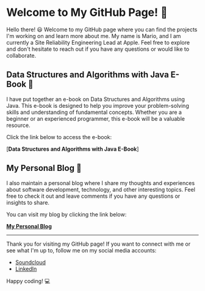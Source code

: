 # Welcome to My GitHub Page! :wave:

Hello there! :smiley: Welcome to my GitHub page where you can find the projects I'm working on and learn more about me. My name is Mario, and I am currently a Site Reliability Engineering Lead at Apple. Feel free to explore and don't hesitate to reach out if you have any questions or would like to collaborate.

## Data Structures and Algorithms with Java E-Book :book:

I have put together an e-book on Data Structures and Algorithms using Java. This e-book is designed to help you improve your problem-solving skills and understanding of fundamental concepts. Whether you are a beginner or an experienced programmer, this e-book will be a valuable resource.

Click the link below to access the e-book:

[**Data Structures and Algorithms with Java E-Book**]

## My Personal Blog :pencil:

I also maintain a personal blog where I share my thoughts and experiences about software development, technology, and other interesting topics. Feel free to check it out and leave comments if you have any questions or insights to share.

You can visit my blog by clicking the link below:

[**My Personal Blog**](https://marioharvey.com)

---

Thank you for visiting my GitHub page! If you want to connect with me or see what I'm up to, follow me on my social media accounts:

- [Soundcloud](https://soundcloud.com/badmadrad)
- [LinkedIn](https://www.linkedin.com/in/marioharvey/)

Happy coding! :computer:
